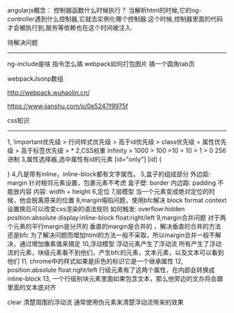 angularjs概念：
控制器函数什么时候执行？
当解析html的时候,它的ng-controller遇到什么控制器,它就去实例化哪个控制器.这个时候,控制器里面的代码才会被执行到,服务等依赖也在这个时间被注入.

待解决问题
____________________________________
ng-include是啥
指令怎么搞
webpack如何打包图片
搞一个圆角tab页

webpackJsonp数组

http://webpack.wuhaolin.cn/

https://www.jianshu.com/p/0e5247f9975f

css知识
______________
1,   !important优先级 > 行间样式优先级 > 高于id优先级 > class优先级 = 属性优先级 > 高于标签优先级 > *
2,CSS权重    Infinity >       1000  > 100         >10          = 10       > 1            > 0
256进制
3,属性选择器,选中属性有id的元素
[id="only"]
[id] {

}
4,凡是带有inline，inline-block都有文字属性。
5,盒子的组成部分
外边距: margin    针对相邻元素设置，包裹元素不考虑
盒子壁: border
内边距: padding   不能放内容
内容: width + height
6,定位
7,层模型
当一个元素变成绝对定位的时候，他会脱离原来的位置
8,margin塌陷问题，使用bfc解决  block format context  设置换后可以改变css渲染的语法规则 
如何触发:
overflow:hidden
position:absolute
display:inline-block
float:right/left
9,margin合并问题
对于两个元素的平行margin是分开的       垂直的margin是合并的 ，解决垂直的合并的方法还是bfc
为了解决问题而增加html的方法一般不采取，所以margin合并一般不解决，通过增加像素值来搞定
10,浮动模型
浮动元素产生了浮动流
所有产生了浮动流的元素，块级元素看不到他们，产生bfc的元素，文本元素，以及文本可以看到他们 
11, chrome中的样式如果是灰色的标识它是一个继承属性
12, position:absolute
    float:right/left
    行级元素有了这两个属性，在内部会转换成inline-block
13, 一个行级别块元素里面如果包含文本，那么他旁边的文办将会跟里面的文本底对齐

clear 清楚周围的浮动流
通常使用伪元素来清楚浮动流带来的效果